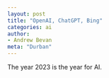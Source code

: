 ```yaml
---
layout: post
title: "OpenAI, ChatGPT, Bing"
categories: ai
author:
- Andrew Bevan
meta: "Durban"
---
```


The year 2023 is the year for AI.
